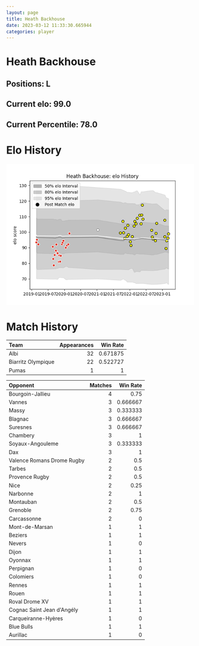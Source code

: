 ```yaml
---  
layout: page  
title: Heath Backhouse  
date: 2023-03-12 11:33:30.665944  
categories: player  
---
```

# Heath Backhouse

## Positions: L

## Current elo: 99.0

## Current Percentile: 78.0

# Elo History


![elo history](history_HeathBackhouse.png)
# Match History


| Team               |   Appearances |   Win Rate |
|:-------------------|--------------:|-----------:|
| Albi               |            32 |   0.671875 |
| Biarritz Olympique |            22 |   0.522727 |
| Pumas              |             1 |   1        |

| Opponent                   |   Matches |   Win Rate |
|:---------------------------|----------:|-----------:|
| Bourgoin-Jallieu           |         4 |   0.75     |
| Vannes                     |         3 |   0.666667 |
| Massy                      |         3 |   0.333333 |
| Blagnac                    |         3 |   0.666667 |
| Suresnes                   |         3 |   0.666667 |
| Chambery                   |         3 |   1        |
| Soyaux-Angouleme           |         3 |   0.333333 |
| Dax                        |         3 |   1        |
| Valence Romans Drome Rugby |         2 |   0.5      |
| Tarbes                     |         2 |   0.5      |
| Provence Rugby             |         2 |   0.5      |
| Nice                       |         2 |   0.25     |
| Narbonne                   |         2 |   1        |
| Montauban                  |         2 |   0.5      |
| Grenoble                   |         2 |   0.75     |
| Carcassonne                |         2 |   0        |
| Mont-de-Marsan             |         1 |   1        |
| Beziers                    |         1 |   1        |
| Nevers                     |         1 |   0        |
| Dijon                      |         1 |   1        |
| Oyonnax                    |         1 |   1        |
| Perpignan                  |         1 |   0        |
| Colomiers                  |         1 |   0        |
| Rennes                     |         1 |   1        |
| Rouen                      |         1 |   1        |
| Roval Drome XV             |         1 |   1        |
| Cognac Saint Jean d'Angély |         1 |   1        |
| Carqueiranne-Hyères        |         1 |   0        |
| Blue Bulls                 |         1 |   1        |
| Aurillac                   |         1 |   0        |